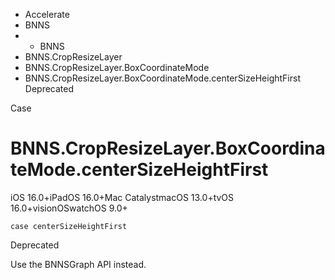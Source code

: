 

- Accelerate
- BNNS
- 
  - BNNS
- BNNS.CropResizeLayer
- BNNS.CropResizeLayer.BoxCoordinateMode
-  BNNS.CropResizeLayer.BoxCoordinateMode.centerSizeHeightFirst Deprecated

Case

# BNNS.CropResizeLayer.BoxCoordinateMode.centerSizeHeightFirst

iOS 16.0+iPadOS 16.0+Mac CatalystmacOS 13.0+tvOS 16.0+visionOSwatchOS 9.0+

``` source
case centerSizeHeightFirst
```

Deprecated

Use the BNNSGraph API instead.


